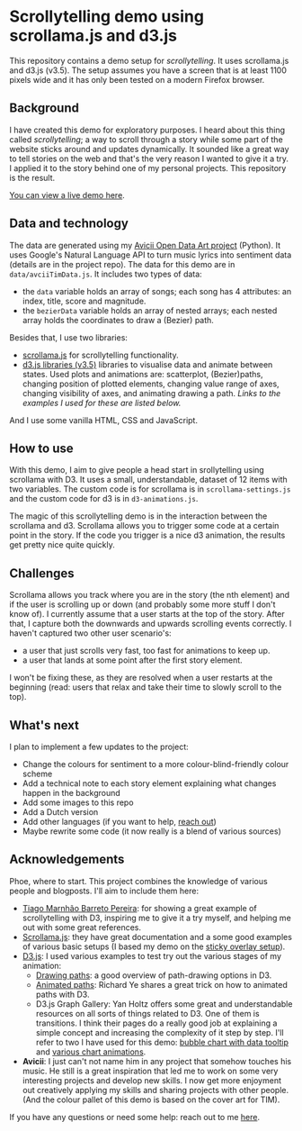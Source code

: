 # Scrollytelling demo using scrollama.js and d3.js
This repository contains a demo setup for *scrollytelling*. It uses scrollama.js and d3.js (v3.5). The setup assumes you have a screen that is at least 1100 pixels wide and it has only been tested on a modern Firefox browser.

## Background

I have created this demo for exploratory purposes. I heard about this thing called *scrollytelling*; a way to scroll through a story while some part of the website sticks around and updates dynamically. It sounded like a great way to tell stories on the web and that's the very reason I wanted to give it a try. I applied it to the story behind one of my personal projects. This repository is the result. 

[You can view a live demo here](http://edriessen.com/app/scrollytelling-demo/).

## Data and technology

The data are generated using my [Avicii Open Data Art project](https://github.com/edriessen/avicii-project) (Python). It uses Google's Natural Language API to turn music lyrics into sentiment data (details are in the project repo). The data for this demo are in `data/avciiTimData.js`. It includes two types of data:

- the `data` variable holds an array of songs; each song has 4 attributes: an index, title, score and magnitude.
- the `bezierData` variable holds an array of nested arrays; each nested array holds the coordinates to draw a (Bezier) path.

Besides that, I use two libraries:

- [scrollama.js](https://pudding.cool/process/introducing-scrollama/) for scrollytelling functionality. 
- [d3.js libraries (v3.5)](https://d3js.org/) libraries to visualise data and animate between states. Used plots and animations are: scatterplot, (Bezier)paths, changing position of plotted elements, changing value range of axes, changing visibility of axes, and animating drawing a path. *Links to the examples I used for these are listed below.* 

And I use some vanilla HTML, CSS and JavaScript.

## How to use

With this demo, I aim to give people a head start in srollytelling using scrollama with D3. It uses a small, understandable, dataset of 12 items with two variables. The custom code is for scrollama is in `scrollama-settings.js` and the custom code for d3 is in `d3-animations.js`. 

The magic of this scrollytelling demo is in the interaction between the scrollama and d3. Scrollama allows you to trigger some code at a certain point in the story. If the code you trigger is a nice d3 animation, the results get pretty nice quite quickly. 

## Challenges

Scrollama allows you track where you are in the story (the nth element) and if the user is scrolling up or down (and probably some more stuff I don't know of). I currently assume that a user starts at the top of the story. After that, I capture both the downwards and upwards scrolling events correctly. I haven't captured two other user scenario's:

- a user that just scrolls very fast, too fast for animations to keep up. 
- a user that lands at some point after the first story element. 

I won't be fixing these, as they are resolved when a user restarts at the beginning (read: users that relax and take their time to slowly scroll to the top).

## What's next

I plan to implement a few updates to the project:

- Change the colours for sentiment to a more colour-blind-friendly colour scheme
- Add a technical note to each story element explaining what changes happen in the background
- Add some images to this repo
- Add a Dutch version
- Add other languages (if you want to help, [reach out](http://www.edriessen.com/contact/))
- Maybe rewrite some code (it now really is a blend of various sources)

## Acknowledgements

Phoe, where to start. This project combines the knowledge of various people and blogposts. I'll aim to include them here: 

- [Tiago Marnhão Barreto Pereira](https://www.linkedin.com/in/tiagombp/): for showing a great example of scrollytelling with D3, inspiring me to give it a try myself, and helping me out with some great references. 
- [Scrollama.js](https://pudding.cool/process/introducing-scrollama/): they have great documentation and a some good examples of various basic setups (I based my demo on the [sticky overlay setup](https://russellgoldenberg.github.io/scrollama/sticky-overlay/)). 
- [D3.js](https://www.d3-graph-gallery.com/): I used various examples to test try out the various stages of my animation:   
  - [Drawing paths](http://using-d3js.com/05_01_paths.html): a good overview of path-drawing options in D3. 
  - [Animated paths](https://www.yerich.net/blog/bezier-curve-animation-using-d3): Richard Ye shares a great trick on how to animated paths with D3. 
  - D3.js Graph Gallery: Yan Holtz offers some great and understandable resources on all sorts of things related to D3. One of them is transitions. I think their pages do a really good job at explaining a simple concept and increasing the complexity of it step by step. I'll refer to two I have used for this demo: [bubble chart with data tooltip](https://www.d3-graph-gallery.com/graph/bubble_tooltip.html) and [various chart animations](https://www.d3-graph-gallery.com/graph/interactivity_transition.html).
- **Avicii**: I just can't not name him in any project that somehow touches his music. He still is a great inspiration that led me to work on some very interesting projects and develop new skills. I now get more enjoyment out creatively applying my skills and sharing projects with other people. (And the colour pallet of this demo is based on the cover art for TIM).

If you have any questions or need some help: reach out to me [here](http://www.edriessen.com/contact/). 






